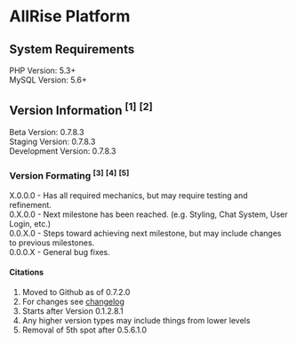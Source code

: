 <h1>AllRise Platform</h1>

<h2>System Requirements</h2>

PHP Version: 5.3+<br>
MySQL Version: 5.6+

<h2>Version Information <sup>[1]</sup> <sup>[2]</sup></h2>

Beta Version: 0.7.8.3<br>
Staging Version: 0.7.8.3<br>
Development Version: 0.7.8.3

<h3>Version Formating <sup>[3]</sup> <sup>[4]</sup> <sup>[5]</sup></h3>

X.0.0.0 - Has all required mechanics, but may require testing and refinement.<br>
0.X.0.0 - Next milestone has been reached. (e.g. Styling, Chat System, User Login, etc.)<br>
0.0.X.0 - Steps toward achieving next milestone, but may include changes to previous milestones.<br>
0.0.0.X - General bug fixes.

<h4>Citations</h4>

1. Moved to Github as of 0.7.2.0
2. For changes see <a href="https://github.com/AllinWebPro/allRise/blob/development/CHANGELOG.md">changelog</a>
3. Starts after Version 0.1.2.8.1
4. Any higher version types may include things from lower levels
5. Removal of 5th spot after 0.5.6.1.0